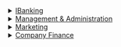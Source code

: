 <details>

<summary> 
  <a href="https://www.educba.com/job-oriented-programs/become-an-investment-banker">IBanking</a>
</summary>

1. What an investment bank does
1. Excel trianing
1. Accounting (Income Statement, Balance Sheet, Cash Flow Analysis)
1. Corporate & Comprehensive Valuation
1. Discounted Cash Flow
1. Company Comparisons
1. Finance & Merger modeling
1. LBO (leveraged buy-out)
1. Private Equity
1. Credit and Equity research
1. REIT modeling
1. Hedge Funds basics
1. FOREX 
1. Pitchbook preparation

</details>


<details>

<summary>
  <a href="https://study.com/academy/college-accelerator-hub/what-is-ace-why-accreditation-matters.html">Management & Administration</a>
</summary>

1. Supervision
1. Entrepreneurship 
1. E-Commerce 
1. Retail Leadership 
1. Organizational Change 
1. Human Resources 
1. International Management 
1. Digital Marketing Operations 
1. Project Management
1. Employment Law 
1. Unions 
1. Logistics & Supply Chain Management
1. Negotations & Conflict Management

</details>

<details>

<summary>
  <a href="https://study.com/academy/college-accelerator-hub/what-is-ace-why-accreditation-matters.html">Marketing</a>
</summary>

 1. Marketing Research
 1. Consumer Behavior
 1. Global Marketing
 1. Principles of Selling
 1. Applied Marketing
 
 </details>


<details>
 
 <summary>
  <a href="https://study.com/academy/college-accelerator-hub/what-is-ace-why-accreditation-matters.html">Company Finance</a>
 </summary>
 
 1. Financial Management
 1. Small Business Finance
 1. Managerial Accounting
 1. Intermediate Accounting I
 1. Intermediate Accounting II
 1. Cost Accountning 
 1. International Finance
 
</details>
   
